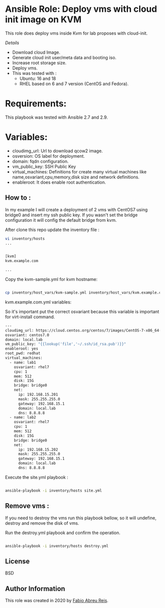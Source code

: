 Ansible Role: Deploy vms with cloud init image on KVM
=========

This role does deploy vms inside Kvm for lab proposes with cloud-init. 


*Details*

- Download cloud Image.
- Generate cloud init user/meta data and booting iso.
- Increase root storage size.
- Deploy vms. 
- This was tested with :
    + Ubuntu: 16 and 18
    + RHEL based on 6 and 7 version (CentOS and Fedora).  



Requirements:
=========

This playbook was tested with Ansible 2.7 and 2.9.



Variables:
=========

+ cloudimg_url: Url to download qcow2 image.
+ osversion: OS label for deployment.
+ domain: fqdn configuration. 
+ vm_public_key: SSH Public Key
+ virtual_machines: Definitions for create many virtual machines like name,osvariant,cpu,memory,disk size and network definitions. 
+ enableroot: It does enable root authentication.


How to : 
---------


In my example I will create a deployment of 2 vms with CentOS7 using bridge0 and insert my ssh public key. 
If you wasn't set the bridge configuration it will config the default bridge from kvm.


After clone this repo update the inventory file : 

```bash 
vi inventory/hosts
...


[kvm]
kvm.example.com

...
```


Copy the kvm-sample.yml for kvm hostname: 

```bash 

cp inventory/host_vars/kvm-sample.yml inventory/host_vars/kvm.example.com.yml


```

kvm.example.com.yml variables:

So it's important put the correct osvariant because this variable is important for virt-install command. 

```bash 
---
cloudimg_url: https://cloud.centos.org/centos/7/images/CentOS-7-x86_64-GenericCloud-1809.qcow2
osvariant: centos7.0 
domain: local.lab
vm_public_key: "{{lookup('file','~/.ssh/id_rsa.pub')}}"
enableroot: yes
root_pwd: redhat
virtual_machines:
  - name: lab1
    osvariant: rhel7
    cpu: 1
    mem: 512
    disk: 15G
    bridge: bridge0
    net:
      ip: 192.168.15.201
      mask: 255.255.255.0
      gateway: 192.168.15.1
      domain: local.lab
      dns: 8.8.8.8
  - name: lab2
    osvariant: rhel7
    cpu: 1
    mem: 512
    disk: 15G
    bridge: bridge0
    net:
      ip: 192.168.15.202
      mask: 255.255.255.0
      gateway: 192.168.15.1
      domain: local.lab
      dns: 8.8.8.8
```

Execute the site.yml playbook : 


```bash 

ansible-playbook -i inventory/hosts site.yml 

``` 


Remove vms :
---------

If you need to destroy the vms run this playbook bellow, so it will undefine, destroy and remove the disk of vms. 


Run the destroy.yml playbook and confirm the operation. 

```bash

ansible-playbook -i inventory/hosts destroy.yml

```



License
-------
BSD

Author Information
------------------

This role was created in 2020 by [Fabio Abreu Reis](http://github.com/fabioabreureis).
